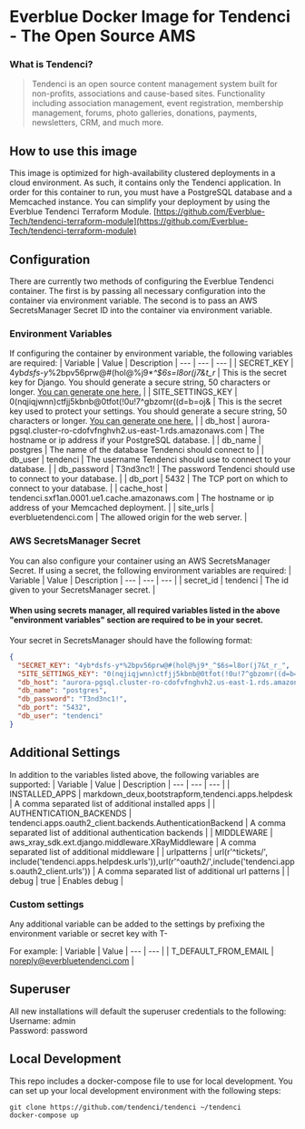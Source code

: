 # Everblue Docker Image for Tendenci - The Open Source AMS
### What is Tendenci?
> Tendenci is an open source content management system built for non-profits, associations and cause-based sites. Functionality including association management, event registration, membership management, forums, photo galleries, donations, payments, newsletters, CRM, and much more.
## How to use this image
This image is optimized for high-availability clustered deployments in a cloud environment. As such, it contains only the Tendenci application.  In order for this container to run, you must have a PostgreSQL database and a Memcached instance.  You can simplify your deployment by using the Everblue Tendenci Terraform Module. [https://github.com/Everblue-Tech/tendenci-terraform-module](https://github.com/Everblue-Tech/tendenci-terraform-module)
## Configuration
There are currently two methods of configuring the Everblue Tendenci container. The first is by passing all necessary configuration into the container via environment variable.  The second is to pass an AWS SecretsManager Secret ID into the container via environment variable. 
### Environment Variables
If configuring the container by environment variable, the following variables are required:
| Variable | Value | Description
| --- | --- | --- | 
| SECRET_KEY | 4yb*dsfs-y*%2bpv56prw@#(hol@%j9*_^$6s=l8or(j7&t_r_ | This is the secret key for Django.  You should generate a secure string, 50 characters or longer. [You can generate one here.](https://djecrety.ir) |
| SITE_SETTINGS_KEY | 0(nqjiqjwnn)ctfjj5kbnb@0tfot(!0u!7^gbzomr((d=b=oj& | This is the secret key used to protect your settings. You should generate a secure string, 50 characters or longer. [You can generate one here.](https://djecrety.ir) |
| db_host | aurora-pgsql.cluster-ro-cdofvfnghvh2.us-east-1.rds.amazonaws.com | The hostname or ip address if your PostgreSQL database. |
| db_name | postgres | The name of the database Tendenci should connect to |
| db_user | tendenci | The username Tendenci should use to connect to your database. |
| db_password | T3nd3nc1! | The password Tendenci should use to connect to your database. |
| db_port | 5432 | The TCP port on which to connect to your database. |
| cache_host | tendenci.sxf1an.0001.ue1.cache.amazonaws.com | The hostname or ip address of your Memcached deployment. |
| site_urls | everbluetendenci.com | The allowed origin for the web server. |

### AWS SecretsManager Secret
You can also configure your container using an AWS SecretsManager Secret. If using a secret, the following environment variables are required:
| Variable | Value | Description
| --- | --- | --- | 
| secret_id | tendenci | The id given to your SecretsManager secret. |

#### When using secrets manager, all required variables listed in the above "environment variables" section are required to be in your secret.

Your secret in SecretsManager should have the following format:
```json
{
  "SECRET_KEY": "4yb*dsfs-y*%2bpv56prw@#(hol@%j9*_^$6s=l8or(j7&t_r_",
  "SITE_SETTINGS_KEY": "0(nqjiqjwnn)ctfjj5kbnb@0tfot(!0u!7^gbzomr((d=b=oj&",
  "db_host": "aurora-pgsql.cluster-ro-cdofvfnghvh2.us-east-1.rds.amazonaws.com",
  "db_name": "postgres",
  "db_password": "T3nd3nc1!",
  "db_port": "5432",
  "db_user": "tendenci"
}
```
## Additional Settings
In addition to the variables listed above, the following variables are supported:
| Variable | Value | Description
| --- | --- | --- | 
| INSTALLED_APPS | markdown_deux,bootstrapform,tendenci.apps.helpdesk | A comma separated list of additional installed apps |
| AUTHENTICATION_BACKENDS | tendenci.apps.oauth2_client.backends.AuthenticationBackend | A comma separated list of additional authentication backends |
| MIDDLEWARE | aws_xray_sdk.ext.django.middleware.XRayMiddleware | A comma separated list of additional middleware |
| urlpatterns | url(r'^tickets/', include('tendenci.apps.helpdesk.urls')),url(r'^oauth2/',include('tendenci.apps.oauth2_client.urls')) | A comma separated list of additional url patterns |
| debug | true | Enables debug |

### Custom settings
Any additional variable can be added to the settings by prefixing the environment variable or secret key with T- 

For example:
| Variable | Value 
| --- | --- | 
| T_DEFAULT_FROM_EMAIL | noreply@everbluetendenci.com |

## Superuser
All new installations will default the superuser credentials to the following:  
Username: admin  
Password: password
 
## Local Development
This repo includes a docker-compose file to use for local development. You can set up your local development environment with the following steps:
```shell
git clone https://github.com/tendenci/tendenci ~/tendenci
docker-compose up
```